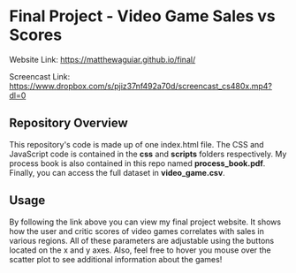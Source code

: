 Final Project - Video Game Sales vs Scores
===

Website Link: https://matthewaguiar.github.io/final/

Screencast Link: https://www.dropbox.com/s/pjiz37nf492a70d/screencast_cs480x.mp4?dl=0

Repository Overview
---

This repository's code is made up of one index.html file. The CSS and JavaScript code is contained in the **css** and **scripts**
folders respectively. My process book is also contained in this repo named **process_book.pdf**. Finally, you
can access the full dataset in **video_game.csv**.

Usage
---

By following the link above you can view my final project website. It shows how the user and critic scores of video games
correlates with sales in various regions. All of these parameters are adjustable using the buttons located on the x and y axes.
Also, feel free to hover you mouse over the scatter plot to see additional information about the games!